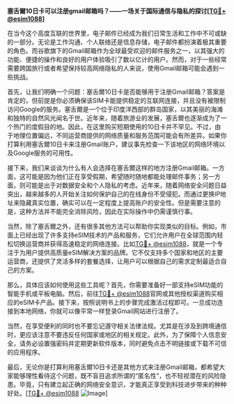 **塞舌爾10日卡可以注册gmail邮箱吗？——一场关于国际通信与隐私的探讨[[TG💪+ @esim1088](https://t.me/s/esim1088)]**

在当今这个高度互联的世界里，电子邮件已经成为我们日常生活和工作中不可或缺的一部分。无论是工作沟通、个人联络还是信息存储，电子邮件都扮演着极其重要的角色。而谷歌旗下的Gmail邮箱作为全球最受欢迎的邮件服务之一，以其强大的功能、便捷的操作和良好的用户体验吸引了数以亿计的用户。然而，对于一些经常需要跨国旅行或者希望保持较高网络隐私的人来说，使用Gmail邮箱可能会遇到一些挑战。

首先，让我们明确一个问题：塞舌爾10日卡是否能够用于注册Gmail邮箱？答案是肯定的，但前提是你必须确保该SIM卡能提供稳定的互联网连接，并且没有被限制访问Google的服务。塞舌爾是一个位于印度洋西部的群岛国家，以其美丽的海滩和独特的自然风光闻名于世。近年来，随着旅游业的发展，塞舌爾也逐渐成为了一个热门的度假目的地。因此，在这里购买短期使用的10日卡并不罕见。不过，由于地理位置偏远，不同运营商提供的网络质量和服务范围可能会有所差异。如果你打算利用塞舌爾10日卡来注册Gmail账户，建议事先检查一下该地区的网络环境以及Google服务的可用性。

接下来，我们来谈谈为什么有人会选择在塞舌爾这样的地方注册Gmail邮箱。一方面，这可能是因为他们正在享受假期，希望随时随地都能处理邮件事务；另一方面，则可能是出于对数据安全和个人隐私的考虑。近年来，随着网络安全问题日益突出，越来越多的人开始关注如何保护自己的在线身份不受侵犯。而通过更换IP地址来隐藏真实位置，确实可以在一定程度上提高账户的安全性。但是需要注意的是，这种方法并不能完全消除风险，因此在实际操作中仍需谨慎行事。

当然，除了塞舌爾之外，还有很多其他方法可以帮助你实现类似的目标。例如，市面上已经出现了许多支持eSIM技术的产品和服务，它们允许用户在全球范围内轻松切换运营商并获得高速稳定的网络连接。比如[TG💪+ @esim1088](https://t.me/s/esim1088)，就是一个专注于为用户提供高质量eSIM解决方案的品牌。它不仅支持多个国家和地区的主要运营商，还提供了灵活多样的套餐选择，让用户可以根据自己的需求定制最适合自己的方案。

那么，具体应该如何使用这些工具呢？首先，你需要准备好一部支持eSIM功能的智能手机或平板电脑。然后，前往[TG💪+ @esim1088](https://t.me/s/esim1088)官网或其他授权渠道购买相应的eSIM卡产品。接下来，按照说明书上的步骤完成激活过程即可。一旦成功连接到本地网络，你就可以像平常一样登录Gmail网站进行注册了。

当然，在享受便利的同时也不要忘记遵守相关法律法规。尤其是在涉及到跨境通信时，更应该注意不要违反任何国家或地区的相关规定。此外，为了保障个人信息安全，请务必设置强密码并定期更新软件版本，同时避免点击不明链接或下载不可信的应用程序。

最后，无论你是打算利用塞舌爾10日卡还是其他方式来注册Gmail邮箱，都希望大家能够理性看待这个问题，既不盲目追求所谓的“匿名性”，也不轻视潜在的风险隐患。毕竟，只有建立起正确的网络安全意识，才能真正享受到科技进步带来的种种好处。[[TG💪+ @esim1088](https://t.me/s/esim1088) ![Image](https://i.postimg.cc/4NQfJmqS/Snipaste-2025-05-13-00-14-12.png)]